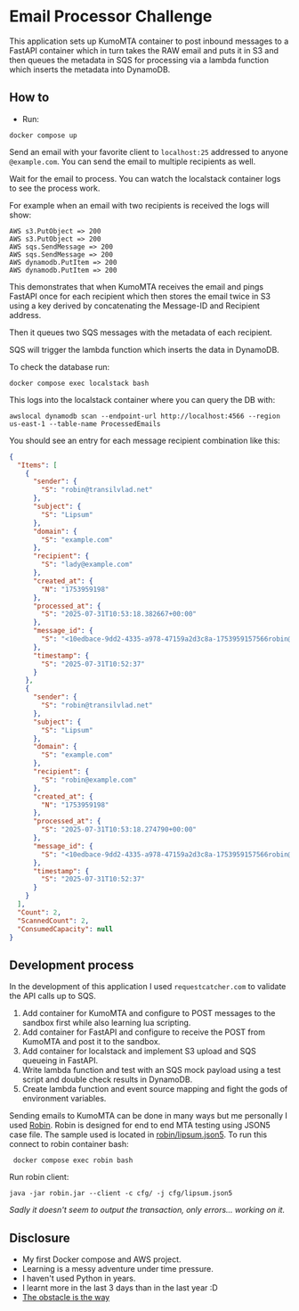 Email Processor Challenge
==

This application sets up KumoMTA container to post inbound messages to a FastAPI container
which in turn takes the RAW email and puts it in S3 and then queues the metadata in SQS for processing
via a lambda function which inserts the metadata into DynamoDB.


How to
--

- Run:
```commandline
docker compose up
```

Send an email with your favorite client to `localhost:25` addressed to anyone `@example.com`.
You can send the email to multiple recipients as well.

Wait for the email to process. You can watch the localstack container logs to see the process work.

For example when an email with two recipients is received the logs will show:

```pycon
AWS s3.PutObject => 200
AWS s3.PutObject => 200
AWS sqs.SendMessage => 200
AWS sqs.SendMessage => 200
AWS dynamodb.PutItem => 200
AWS dynamodb.PutItem => 200
```

This demonstrates that when KumoMTA receives the email and pings FastAPI once for each recipient
which then stores the email twice in S3 using a key derived by concatenating the Message-ID and Recipient address.

Then it queues two SQS messages with the metadata of each recipient.

SQS will trigger the lambda function which inserts the data in DynamoDB.

To check the database run:
```commandline
docker compose exec localstack bash
```

This logs into the localstack container where you can query the DB with:
```commandline
awslocal dynamodb scan --endpoint-url http://localhost:4566 --region us-east-1 --table-name ProcessedEmails
```

You should see an entry for each message recipient combination like this:

```json
{
  "Items": [
    {
      "sender": {
        "S": "robin@transilvlad.net"
      },
      "subject": {
        "S": "Lipsum"
      },
      "domain": {
        "S": "example.com"
      },
      "recipient": {
        "S": "lady@example.com"
      },
      "created_at": {
        "N": "1753959198"
      },
      "processed_at": {
        "S": "2025-07-31T10:53:18.382667+00:00"
      },
      "message_id": {
        "S": "<10edbace-9dd2-4335-a978-47159a2d3c8a-1753959157566robin@transilvlad.net>"
      },
      "timestamp": {
        "S": "2025-07-31T10:52:37"
      }
    },
    {
      "sender": {
        "S": "robin@transilvlad.net"
      },
      "subject": {
        "S": "Lipsum"
      },
      "domain": {
        "S": "example.com"
      },
      "recipient": {
        "S": "robin@example.com"
      },
      "created_at": {
        "N": "1753959198"
      },
      "processed_at": {
        "S": "2025-07-31T10:53:18.274790+00:00"
      },
      "message_id": {
        "S": "<10edbace-9dd2-4335-a978-47159a2d3c8a-1753959157566robin@transilvlad.net>"
      },
      "timestamp": {
        "S": "2025-07-31T10:52:37"
      }
    }
  ],
  "Count": 2,
  "ScannedCount": 2,
  "ConsumedCapacity": null
}
```

Development process
--
In the development of this application I used `requestcatcher.com` to validate the API calls up to SQS.

1. Add container for KumoMTA and configure to POST messages to the sandbox first while also learning lua scripting.
2. Add container for FastAPI and configure to receive the POST from KumoMTA and post it to the sandbox.
3. Add container for localstack and implement S3 upload and SQS queueing in FastAPI.
4. Write lambda function and test with an SQS mock payload using a test script and double check results in DynamoDB.
5. Create lambda function and event source mapping and fight the gods of environment variables.

Sending emails to KumoMTA can be done in many ways but me personally I used [Robin](https://github.com/mimecast/robin).
Robin is designed for end to end MTA testing using JSON5 case file.
The sample used is located in [robin/lipsum.json5](robin/lipsum.json5).
To run this connect to robin container bash:

```commandline
 docker compose exec robin bash
```

Run robin client:

```commandline
java -jar robin.jar --client -c cfg/ -j cfg/lipsum.json5
```

_Sadly it doesn't seem to output the transaction, only errors... working on it._

Disclosure
--

- My first Docker compose and AWS project.
- Learning is a messy adventure under time pressure.
- I haven't used Python in years.
- I learnt more in the last 3 days than in the last year :D
- [The obstacle is the way](https://en.wikipedia.org/wiki/The_Obstacle_Is_the_Way)
